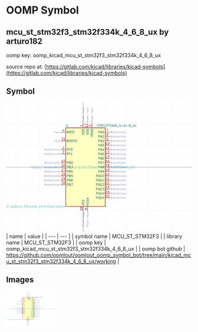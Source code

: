 # OOMP Symbol  
## mcu_st_stm32f3_stm32f334k_4_6_8_ux  by arturo182  
  
oomp key: oomp_kicad_mcu_st_stm32f3_stm32f334k_4_6_8_ux  
  
source repo at: [https://gitlab.com/kicad/libraries/kicad-symbols](https://gitlab.com/kicad/libraries/kicad-symbols)  
## Symbol  
  
[![working.png](working_600.png)](working.png)  
| name | value | 
| --- | --- | 
| symbol name | MCU_ST_STM32F3 | 
| library name | MCU_ST_STM32F3 | 
| oomp key | oomp_kicad_mcu_st_stm32f3_stm32f334k_4_6_8_ux | 
| oomp bot github | https://github.com/oomlout/oomlout_oomp_symbol_bot/tree/main/kicad_mcu_st_stm32f3_stm32f334k_4_6_8_ux/working | 
## Images  
  
[![working.png](working_140.png)](working.png)  
